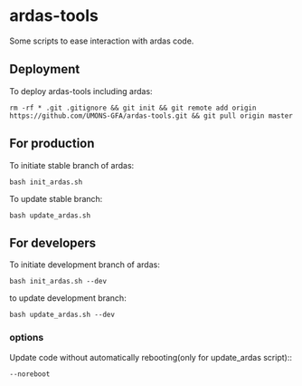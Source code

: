 
# ardas-tools 

 Some scripts to ease interaction with ardas code.
 
 ## Deployment
 
 To deploy ardas-tools including ardas:
 
 
    rm -rf * .git .gitignore && git init && git remote add origin https://github.com/UMONS-GFA/ardas-tools.git && git pull origin master

    
## For production

To initiate stable branch of ardas:

    bash init_ardas.sh
    
To update stable branch:

    bash update_ardas.sh
    

## For developers
    
To initiate development branch of ardas:

    bash init_ardas.sh --dev
    
to update development branch:

    bash update_ardas.sh --dev
    
### options

Update code without automatically rebooting(only for update_ardas script)::

    --noreboot
    
